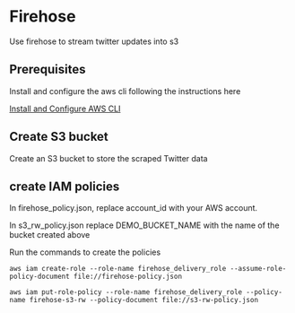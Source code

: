 # Firehose

Use firehose to stream twitter updates into s3

## Prerequisites
Install and configure the aws cli following the instructions here

   [Install and Configure AWS CLI](https://docs.aws.amazon.com/cli/latest/userguide/installing.html)

## Create S3 bucket
Create an S3 bucket to store the scraped Twitter data

## create IAM policies
In firehose_policy.json, replace account_id with your AWS account. 

In s3_rw_policy.json replace DEMO_BUCKET_NAME with the name of the bucket created above

Run the commands to create the policies

```
aws iam create-role --role-name firehose_delivery_role --assume-role-policy-document file://firehose-policy.json

aws iam put-role-policy --role-name firehose_delivery_role --policy-name firehose-s3-rw --policy-document file://s3-rw-policy.json
```
